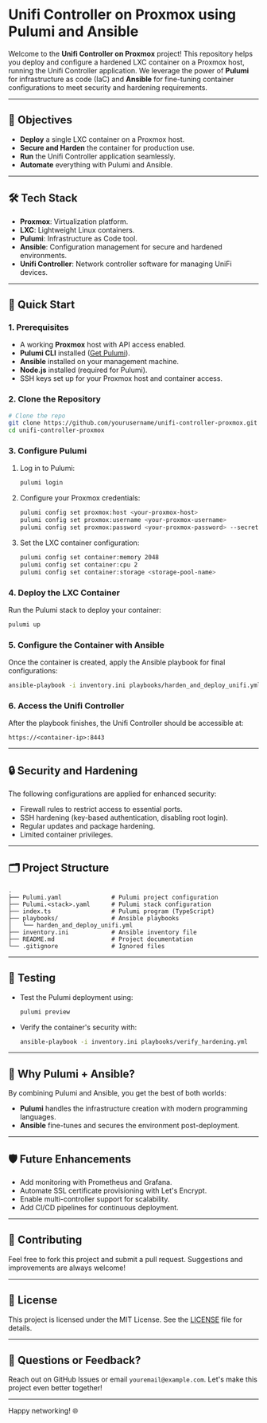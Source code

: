 # Unifi Controller on Proxmox using Pulumi and Ansible

Welcome to the **Unifi Controller on Proxmox** project! This repository helps you deploy and configure a hardened LXC container on a Proxmox host, running the Unifi Controller application. We leverage the power of **Pulumi** for infrastructure as code (IaC) and **Ansible** for fine-tuning container configurations to meet security and hardening requirements.

---

## 🎯 Objectives

- **Deploy** a single LXC container on a Proxmox host.
- **Secure and Harden** the container for production use.
- **Run** the Unifi Controller application seamlessly.
- **Automate** everything with Pulumi and Ansible.

---

## 🛠️ Tech Stack

- **Proxmox**: Virtualization platform.
- **LXC**: Lightweight Linux containers.
- **Pulumi**: Infrastructure as Code tool.
- **Ansible**: Configuration management for secure and hardened environments.
- **Unifi Controller**: Network controller software for managing UniFi devices.

---

## 🚀 Quick Start

### 1. Prerequisites

- A working **Proxmox** host with API access enabled.
- **Pulumi CLI** installed ([Get Pulumi](https://www.pulumi.com/docs/get-started/install/)).
- **Ansible** installed on your management machine.
- **Node.js** installed (required for Pulumi).
- SSH keys set up for your Proxmox host and container access.

### 2. Clone the Repository

```bash
# Clone the repo
git clone https://github.com/yourusername/unifi-controller-proxmox.git
cd unifi-controller-proxmox
```

### 3. Configure Pulumi

1. Log in to Pulumi:

   ```bash
   pulumi login
   ```

2. Configure your Proxmox credentials:

   ```bash
   pulumi config set proxmox:host <your-proxmox-host>
   pulumi config set proxmox:username <your-proxmox-username>
   pulumi config set proxmox:password <your-proxmox-password> --secret
   ```

3. Set the LXC container configuration:

   ```bash
   pulumi config set container:memory 2048
   pulumi config set container:cpu 2
   pulumi config set container:storage <storage-pool-name>
   ```

### 4. Deploy the LXC Container

Run the Pulumi stack to deploy your container:

```bash
pulumi up
```

### 5. Configure the Container with Ansible

Once the container is created, apply the Ansible playbook for final configurations:

```bash
ansible-playbook -i inventory.ini playbooks/harden_and_deploy_unifi.yml
```

### 6. Access the Unifi Controller

After the playbook finishes, the Unifi Controller should be accessible at:

```
https://<container-ip>:8443
```

---

## 🔒 Security and Hardening

The following configurations are applied for enhanced security:

- Firewall rules to restrict access to essential ports.
- SSH hardening (key-based authentication, disabling root login).
- Regular updates and package hardening.
- Limited container privileges.

---

## 🗂️ Project Structure

```plaintext
.
├── Pulumi.yaml              # Pulumi project configuration
├── Pulumi.<stack>.yaml      # Pulumi stack configuration
├── index.ts                 # Pulumi program (TypeScript)
├── playbooks/               # Ansible playbooks
│   └── harden_and_deploy_unifi.yml
├── inventory.ini            # Ansible inventory file
├── README.md                # Project documentation
└── .gitignore               # Ignored files
```

---

## 🧪 Testing

- Test the Pulumi deployment using:

  ```bash
  pulumi preview
  ```

- Verify the container's security with:

  ```bash
  ansible-playbook -i inventory.ini playbooks/verify_hardening.yml
  ```

---

## 🎨 Why Pulumi + Ansible?

By combining Pulumi and Ansible, you get the best of both worlds:

- **Pulumi** handles the infrastructure creation with modern programming languages.
- **Ansible** fine-tunes and secures the environment post-deployment.

---

## 🛡️ Future Enhancements

- Add monitoring with Prometheus and Grafana.
- Automate SSL certificate provisioning with Let's Encrypt.
- Enable multi-controller support for scalability.
- Add CI/CD pipelines for continuous deployment.

---

## 🤝 Contributing

Feel free to fork this project and submit a pull request. Suggestions and improvements are always welcome!

---

## 📜 License

This project is licensed under the MIT License. See the [LICENSE](LICENSE) file for details.

---

## 💬 Questions or Feedback?

Reach out on GitHub Issues or email `youremail@example.com`. Let's make this project even better together!

---

Happy networking! 🌐
